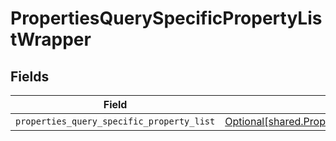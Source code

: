 # PropertiesQuerySpecificPropertyListWrapper


## Fields

| Field                                                                                                                  | Type                                                                                                                   | Required                                                                                                               | Description                                                                                                            |
| ---------------------------------------------------------------------------------------------------------------------- | ---------------------------------------------------------------------------------------------------------------------- | ---------------------------------------------------------------------------------------------------------------------- | ---------------------------------------------------------------------------------------------------------------------- |
| `properties_query_specific_property_list`                                                                              | [Optional[shared.PropertiesQuerySpecificPropertyList]](undefined/models/shared/propertiesqueryspecificpropertylist.md) | :heavy_minus_sign:                                                                                                     | N/A                                                                                                                    |